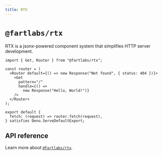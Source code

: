 ```yaml
---
title: RTX
---
```


# `@fartlabs/rtx`

RTX is a jsonx-powered component system that simplifies HTTP server development.

```tsx
import { Get, Router } from "@fartlabs/rtx";

const router = (
  <Router default={() => new Response("Not found", { status: 404 })}>
    <Get
      pattern="/"
      handle={() =>
        new Response("Hello, World!")}
    />
  </Router>
);

export default {
  fetch: (request) => router.fetch(request),
} satisfies Deno.ServeDefaultExport;
```

## API reference

Learn more about [`@fartlabs/rtx`](https://jsr.io/@fartlabs/rtx).
